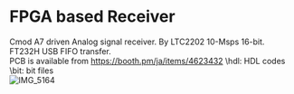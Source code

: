 # FPGA based Receiver

Cmod A7 driven Analog signal receiver. By LTC2202 10-Msps 16-bit. FT232H USB FIFO transfer.<br>
PCB is available from https://booth.pm/ja/items/4623432 
\hdl: HDL codes<br>
\bit: bit files<br>
![IMG_5164](https://user-images.githubusercontent.com/52226620/226098696-3bb9bf58-c23e-480c-afea-215872f5adb6.jpg)
